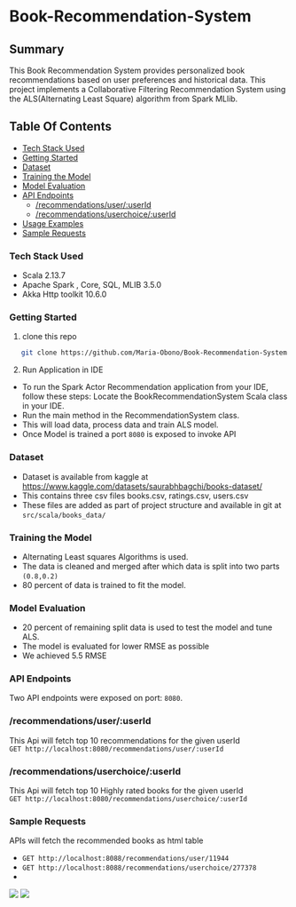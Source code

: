 # Book-Recommendation-System

## Summary
This Book Recommendation System provides personalized book recommendations based on user preferences and historical data. This project implements a Collaborative Filtering Recommendation System using the ALS(Alternating Least Square) algorithm from Spark MLlib.
## Table Of Contents
- [Tech Stack Used](#Tech-Stack-Used)
- [Getting Started](#getting-started)
- [Dataset](#dataset)
- [Training the Model](#training-the-model)
- [Model Evaluation](#model-evaluation)
- [API Endpoints](#api-endpoints)
    - [/recommendations/user/:userId](#user)
    - [/recommendations/userchoice/:userId](#recommendations)
- [Usage Examples](#usage-examples)
- [Sample Requests](#sample-requests)

### Tech Stack Used
- Scala 2.13.7
- Apache Spark , Core, SQL, MLIB 3.5.0
- Akka Http toolkit 10.6.0
### Getting Started
1. clone this repo
```bash
   git clone https://github.com/Maria-Obono/Book-Recommendation-System.git
```
2. Run Application in IDE
- To run the Spark Actor Recommendation application from your IDE, follow these steps:
  Locate the BookRecommendationSystem Scala class in your IDE.
- Run the main method in the RecommendationSystem class.
- This will load data, process data and train ALS model.
- Once Model is trained a port ```8080``` is exposed to invoke API

### Dataset
- Dataset is available from kaggle at
  https://www.kaggle.com/datasets/saurabhbagchi/books-dataset/
- This contains three csv files books.csv, ratings.csv, users.csv
- These files are added as part of project structure and available in git at
  ```src/scala/books_data/```

### Training the Model
- Alternating Least squares Algorithms is used.
- The data is cleaned and merged after which data is split into two parts ```(0.8,0.2)```
- 80 percent of data is trained to fit the model.

### Model Evaluation
- 20 percent of remaining split data is used to test the model and tune ALS.
- The model is evaluated for lower RMSE as possible
- We achieved 5.5 RMSE


### API Endpoints
Two API endpoints were exposed on port: ```8080```.

### /recommendations/user/:userId
This Api will fetch top 10 recommendations for the given userId  
```GET http://localhost:8080/recommendations/user/:userId```
### /recommendations/userchoice/:userId
This Api will fetch top 10 Highly rated books for the given userId  
```GET http://localhost:8080/recommendations/userchoice/:userId```
### Sample Requests
APIs will fetch the recommended books as html table
- ```GET http://localhost:8088/recommendations/user/11944```
- ```GET http://localhost:8088/recommendations/userchoice/277378```
-  
<img src= "/src/main/images/image1.png">

<img src= "/src/main/images/image2.png">
